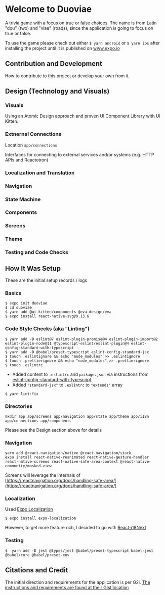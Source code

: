 # Welcome to Duoviae

A trivia game with a focus on true or false choices. The name is from Latin "dou" (two) and "viae" (roads), since the application is going to focus on true or false.

To use the game please check out either `$ yarn android` or `$ yarn ios` after installing the project until it is published on www.expo.io


## Contribution and Development
How to contribute to this project or develop your own from it.

## Design (Technology and Visuals)

### Visuals
Using an Atomic Design approach and proven UI Component Library with UI Kitten.

### Extnernal Connections

Location `app/connections`

Interfaces for connecting to external services and/or systems (e.g. HTTP APIs and Reactotron)

### Localization and Translation

### Navigation

### State Machine

### Components

### Screens

### Theme

### Testing and Code Checks

## How It Was Setup

These are the initial setup records / logs

### Basics
```
$ expo init duoviae
$ cd duoviae
$ yarn add @ui-kitten/components @eva-design/eva
$ expo install react-native-svg@9.13.6
```

### Code Style Checks (aka "Linting")
```
$ yarn add -D eslint@7 eslint-plugin-promise@4 eslint-plugin-import@2 eslint-plugin-node@11 @typescript-eslint/eslint-plugin@4 eslint-config-standard-with-typescript
$ yarn add -D @babel/preset-typescript eslint-config-standard-jsx
$ touch .eslintignore && echo "node_modules" >> .eslintignore
$ touch .prettierignore && echo "node_modules" >> .prettierignore
$ touch .eslintrc
```

- Added content to `.eslintrc` and `package.json` via instructions from [eslint-config-standard-with-typescript](https://www.npmjs.com/package/eslint-config-standard-with-typescript).
- Added `"standard-jsx"` to `.eslintrc` to `"extends"` array

```
$ yarn lint:fix
```

### Directories
```
mkdir app app/screens app/navigation app/state app/theme app/i18n app/connections app/components
```

Please see the Design section above for details

### Navigation

```
yarn add @react-navigation/native @react-navigation/stack
expo install react-native-reanimated react-native-gesture-handler react-native-screens react-native-safe-area-context @react-native-community/masked-view
````

Screens will leverage the internals of [https://reactnavigation.org/docs/handling-safe-area/](https://reactnavigation.org/docs/handling-safe-area/)

### Localization

Used [Expo Localization](https://docs.expo.io/versions/latest/sdk/localization/)

```
$ expo install expo-localization
```

However, to get more feature rich, I decided to go with [React-i18Next](https://react.i18next.com/)

### Testing

```
$  yarn add -D jest @types/jest @babel/preset-typescript babel-jest @babel/core @babel/preset-env
```


## Citations and Credit
The initial direction and requirements for the application is per G2i. [The instructions and requirements are found at their Gist location](https://gist.github.com/severnsc/e09f4f8742b7dd91af9c422d6f210a57)
